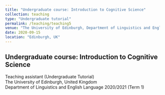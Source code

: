 ```yaml
---
title: "Undergraduate course: Introduction to Cognitive Science"
collection: teaching
type: "Undergraduate tutorial"
permalink: /teaching/teaching5
venue: "The University of Edinburgh, Department of Linguistics and English Language"
date: 2020-09-15
location: "Edinburgh, UK"
---
```

## Undergraduate course: Introduction to Cognitive Science
Teaching assistant (Undergraduate Tutorial)  
The University of Edinburgh, United Kingdom  
Department of Linguistics and English Language
2020/2021 (Term 1)

